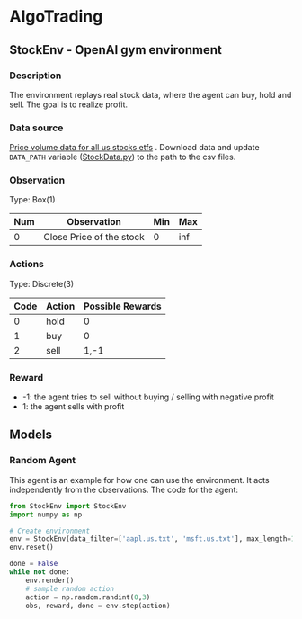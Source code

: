 # AlgoTrading
## StockEnv - OpenAI gym environment

### Description
The environment replays real stock data, where the agent can buy, hold and sell. The goal is to realize profit.

### Data source
[Price volume data for all us stocks etfs](https://www.kaggle.com/borismarjanovic/price-volume-data-for-all-us-stocks-etfs/data)
. Download data and update `DATA_PATH` variable ([StockData.py](../StockEnv)) to the path to the csv files.

### Observation
Type: Box(1)

Num | Observation | Min | Max
---|---|---|---
0 | Close Price of the stock | 0 | inf

### Actions
Type: Discrete(3)

Code | Action | Possible Rewards
---|---|---
0 | hold | 0
1 | buy  | 0
2 | sell | 1,-1

### Reward
+ -1: the agent tries to sell without buying / selling with negative profit
+ 1: the agent sells with profit

## Models
### Random Agent
This agent is an example for how one can use the environment. It acts independently from the observations. The code for the agent:
```python
from StockEnv import StockEnv
import numpy as np

# Create environment
env = StockEnv(data_filter=['aapl.us.txt', 'msft.us.txt'], max_length=100000)
env.reset()

done = False
while not done:
    env.render()
    # sample random action
    action = np.random.randint(0,3)
    obs, reward, done = env.step(action)
```
